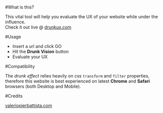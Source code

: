 #What is this?

This vital tool will help you evaluate the UX of your website while under the influence.<br>
Check it out live @ [drunkux.com](http://drunkux.com)

#Usage

* Insert a url and click GO 
* Hit the __Drunk Vision__ button
*  Evaluate your UX

#Compatibility

The _drunk effect_ relies heavily on css `transform` and `filter` properties, therefore this website is best experienced on latest __Chrome__ and __Safari__ browsers (both Desktop and Mobile).

#Credits

[valeriopierbattista.com](http://valeriopierbattista.com)
